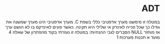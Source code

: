 <div dir="rtl" lang="he">

# ADT
במטלה זו מימשנו מערך אדפטיבי כללי בשפת C. 
מערך אדפטיבי הינו מערך שמשנה את גודלו כך שכל פנייה לאינדק אי שלילי היא תקינה. כאשר פונים לאינדקס בו לא הושם ערך אז מוחזר NULL
 הסברים לגבי ההנחיות: במטלה זו נעזרתי בקוד מהפתרון של שאלה 4 מועד א תכנות מערכות 1 

	
	

</div>
